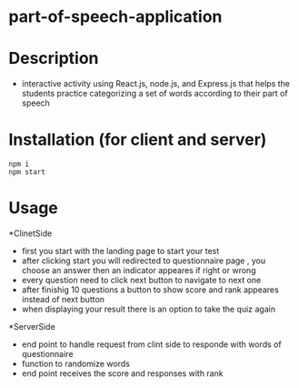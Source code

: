 # part-of-speech-application

# Description
 - interactive activity using React.js, node.js, and Express.js that helps the students practice categorizing a set of words according to their part of speech
 
 # Installation (for client and server)
 ```node
 npm i
 npm start
 ```

# Usage
*ClinetSide
 - first you start with the landing page to start your test
 - after clicking start you will redirected to questionnaire page , you choose an answer then an indicator appeares if right or wrong
 - every question need to click next button to navigate to next one 
 - after finishig 10 questions a button to show score and rank appeares instead of next button
 - when displaying your result there is an option to take the quiz again
 
*ServerSide
  - end point to handle request from clint side to responde with words of questionnaire
  - function to randomize words
  - end point receives the score and responses with rank
